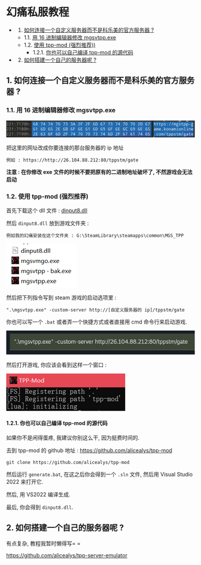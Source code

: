 # 幻痛私服教程

<!-- vscode-markdown-toc -->
* 1. [如何连接一个自定义服务器而不是科乐美的官方服务器 ?](#HowtoconnectacustomserverratherthanKonamisserver)
	* 1.1. [用 16 进制编辑器修改 mgsvtpp.exe](#Usehexeditortoeditmgsvtpp.exe)
	* 1.2. [使用 tpp-mod (强烈推荐))](#Usetpp-modrecommend)
		* 1.2.1. [你也可以自己编译 tpp-mod 的源代码](#Compilethetpp-modbyyourself)
* 2. [如何搭建一个自己的服务器呢 ?](#Howtosetupmyownserver)

<!-- vscode-markdown-toc-config
	numbering=true
	autoSave=true
	/vscode-markdown-toc-config -->
<!-- /vscode-markdown-toc -->

##  1. <a name='HowtoconnectacustomserverratherthanKonamisserver'></a>如何连接一个自定义服务器而不是科乐美的官方服务器 ?

###  1.1. <a name='Usehexeditortoeditmgsvtpp.exe'></a>用 16 进制编辑器修改 mgsvtpp.exe

![1738753116756](image/tutorial/1738753116756.png)

把这里的网址改成你要连接的那台服务器的 ip 地址

 ```
 例如 : https://http://26.104.88.212:80/tppstm/gate
 ```

**注意 : 在你修改 exe 文件的时候不要把原有的二进制地址破坏了, 不然游戏会无法启动**

###  1.2. <a name='Usetpp-modrecommend'></a>使用 tpp-mod (强烈推荐)

首先下载这个 dll 文件 : [dinput8.dll](https://github.com/MXYLR/MXYLR.github.io/blob/master/MGSV-TPP-Server/dinput8.dll)

然后 `dinput8.dll` 放到游戏文件夹 :

```
例如我的幻痛安装在这个文件夹 : G:\SteamLibrary\steamapps\common\MGS_TPP
```

![1738753563556](image/tutorial/1738753563556.png)

然后把下列指令写到 steam 游戏的启动选项里 :

```
".\mgsvtpp.exe" -custom-server http://[自定义服务器的 ip]/tppstm/gate
```

你也可以写一个 `.bat` 或者弄一个快捷方式或者直接用 cmd 命令行来启动游戏.

![1738753693244](image/tutorial/1738753693244.png)

然后打开游戏, 你应该会看到这样一个窗口 :

![1738753750689](image/tutorial/1738753750689.png)

####  1.2.1. <a name='Compilethetpp-modbyyourself'></a>你也可以自己编译 tpp-mod 的源代码

如果你不是闲得蛋疼, 我建议你别这么干, 因为挺费时间的.

去到 tpp-mod 的 github 地址 :
https://github.com/alicealys/tpp-mod

```
git clone https://github.com/alicealys/tpp-mod
```

然后运行 `generate.bat`, 在这之后你会得到一个 `.sln` 文件, 然后用 Visual Studio 2022 来打开它.

然后, 用 VS2022 编译生成.

最后, 你会得到 `dinput8.dll`.

##  2. <a name='Howtosetupmyownserver'></a>如何搭建一个自己的服务器呢 ?

有点复杂, 教程我暂时懒得写= =

https://github.com/alicealys/tpp-server-emulator
